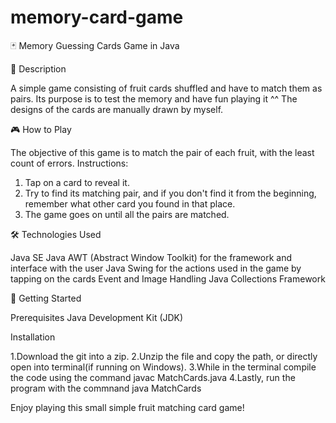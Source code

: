 # memory-card-game
🃏 Memory Guessing Cards Game in Java

📜 Description

A simple game consisting of fruit cards shuffled and have to match them as pairs.
Its purpose is to test the memory and have fun playing it ^^
The designs of the cards are manually drawn by myself.

🎮 How to Play

The objective of this game is to match the pair of each fruit, with the least count of errors.
Instructions: 
   1. Tap on a card to reveal it.
   2. Try to find its matching pair, and if you don't find it from the beginning, remember what other card you found in that place.
   3. The game goes on until all the pairs are matched.

🛠️ Technologies Used

Java SE
Java AWT (Abstract Window Toolkit) for the framework and interface with the user
Java Swing for the actions used in the game by tapping on the cards
Event and Image Handling
Java Collections Framework

🚀 Getting Started

Prerequisites
Java Development Kit (JDK)

Installation

1.Download the git into a zip.
2.Unzip the file and copy the path, or directly open into terminal(if running on Windows).
3.While in the terminal compile the code using the command javac MatchCards.java 
4.Lastly, run the program with the commnand java MatchCards 

Enjoy playing this small simple fruit matching card game! 



